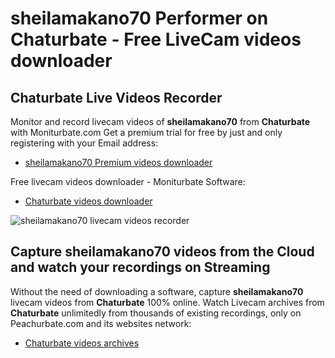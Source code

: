 # sheilamakano70 Performer on Chaturbate - Free LiveCam videos downloader

## Chaturbate Live Videos Recorder

Monitor and record livecam videos of **sheilamakano70** from **Chaturbate** with Moniturbate.com
Get a premium trial for free by just and only registering with your Email address:
* [sheilamakano70 Premium videos downloader](https://moniturbate.com/request-demo-licence-key.html)

Free livecam videos downloader - Moniturbate Software:
* [Chaturbate videos downloader](https://moniturbate.com/moniturbate-download-software.html)

![sheilamakano70 livecam videos recorder](https://peachurnet.com/templates/moniturbate-software.png)


## Capture sheilamakano70 videos from the Cloud and watch your recordings on Streaming

Without the need of downloading a software, capture **sheilamakano70** livecam videos from **Chaturbate** 100% online.
Watch Livecam archives from **Chaturbate** unlimitedly from thousands of existing recordings, only on Peachurbate.com and its websites network:
* [Chaturbate videos archives](https://peachurnet.com/)